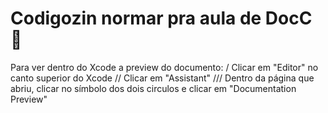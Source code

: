 

# Codigozin normar pra aula de DocC 🫡

Para ver dentro do Xcode a preview do documento:
/ Clicar em "Editor" no canto superior do Xcode
// Clicar em "Assistant"
/// Dentro da página que abriu, clicar no símbolo dos dois circulos e clicar em "Documentation Preview"
